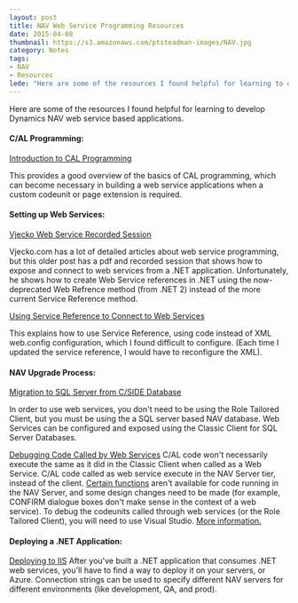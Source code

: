 ```yaml
---
layout: post
title: NAV Web Service Programming Resources
date: 2015-04-08
thumbnail: https://s3.amazonaws.com/ptsteadman-images/NAV.jpg
category: Notes
tags:
- NAV
- Resources
lede: "Here are some of the resources I found helpful for learning to develop Dynamics NAV web service based applications."
---
```


Here are some of the resources I found helpful for learning to develop Dynamics
NAV web service based applications.

#### C/AL Programming:

[Introduction to CAL
Programming](http://www.consultec.es/DocTutoriales/Introduction_to_CAL_Programming.pdf)

This provides a good overview of the basics of CAL programming, which can become
necessary in building a web service applications when a custom codeunit or page
extension is required.

#### Setting up Web Services: 

[Vjecko Web Service Recorded
Session](http://vjeko.com/blog/connecting-to-nav-through-web-services-recorded-session)

Vjecko.com has a lot of detailed articles about web service programming, but
this older post has a pdf and recorded session that shows how to expose and
connect to web services from a .NET application.  Unfortunately, he shows how to
create Web Service references in .NET using the now-deprecated Web Refrence
method (from .NET 2) instead of the more current Service Reference method.

[Using Service Reference to Connect to Web Services](http://blogs.msdn.com/b/freddyk/archive/2010/01/20/connecting-to-nav-web-services-from-c-using-service-reference-config-file-version.aspx)

This explains how to use Service Reference, using code instead of XML web.config
configuration, which I found difficult to configure.  (Each time I updated the
service reference, I would have to reconfigure the XML).

#### NAV Upgrade Process:

[Migration to SQL Server from C/SIDE Database](http://saurav-nav.blogspot.com/2012/12/nav-2013-upgrade-part-iv-sql-migration.html)

In order to use web services, you don't need to be using the Role Tailored
Client, but you must be using the a SQL server based NAV database.  Web Services
can be configured and exposed using the Classic Client for SQL Server Databases.


[Debugging Code Called by Web Services](http://blogs.msdn.com/b/nav/archive/2012/03/05/rtc-debugging.aspx)
C/AL code won't necessarily execute the same as it did in the Classic Client when called  as a Web Service.  C/AL code called as web service execute in the NAV Server tier, instead of the client.  [Certain functions](http://msdn.microsoft.com/en-us/library/ff477107.aspx) aren't available for code running in the NAV Server, and some design changes need to be made (for example, CONFIRM dialogue boxes don't make sense in the context of a web service).  To debug the codeunits called through web services (or the Role Tailored Client), you will need to use Visual Studio.
[More information.](http://msdn.microsoft.com/en-us/library/dd338765.aspx#SU)

#### Deploying a .NET Application:
[Deploying to IIS](http://www.asp.net/mvc/overview/deployment/visual-studio-web-deployment/deploying-to-iis)  After you've built a .NET application that consumes .NET web services, you'll have to find a way to deploy it on your servers, or Azure.  Connection strings can be used to specify different NAV servers for different environments (like development, QA, and prod).


